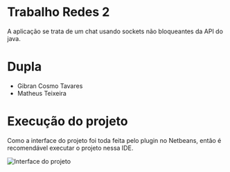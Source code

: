# Trabalho Redes 2

A aplicação se trata de um chat usando sockets não bloqueantes da API do java.

# Dupla

- Gibran Cosmo Tavares
- Matheus Teixeira

# Execução do projeto

Como a interface do projeto foi toda feita pelo plugin no Netbeans, então é recomendável executar o projeto nessa IDE.

![Interface do projeto](https://image.ibb.co/d9xjuQ/Screen_Shot_2017_09_21_at_17_52_11.png)


